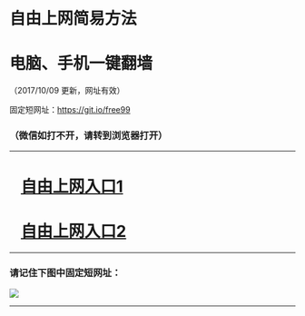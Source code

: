 ﻿# 自由上网简易方法

# 电脑、手机一键翻墙

（2017/10/09 更新，网址有效）

固定短网址：https://git.io/free99

### （微信如打不开，请转到浏览器打开）


***





# &nbsp;&nbsp; <a href="http://ft2665811887.fwq-tz-1001.info/fwqtz01.html?t=10090014868 " target="_blank">自由上网入口1</a>
# &nbsp;&nbsp; <a href="http://ft2871113822.fwq-tz-1002.info/fwqtz02.html?t=100900129688 " target="_blank">自由上网入口2</a>
***

### 请记住下图中固定短网址：

<img src="https://s3-us-west-2.amazonaws.com/fwq-1001/yjfq-20170905okok.png" /> 


***

